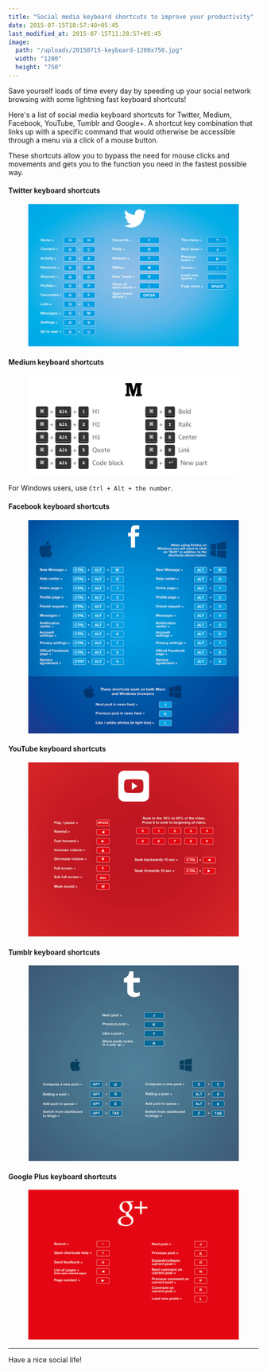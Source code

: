 ```yaml
---
title: "Social media keyboard shortcuts to improve your productivity"
date: 2015-07-15T10:57:40+05:45
last_modified_at: 2015-07-15T11:28:57+05:45
image:
  path: "/uploads/20150715-keyboard-1200x750.jpg"
  width: "1200"
  height: "750"
---
```


Save yourself loads of time every day by speeding up your social network browsing with some lightning fast keyboard shortcuts!

Here's a list of social media keyboard shortcuts for Twitter, Medium, Facebook, YouTube, Tumblr and Google+. A shortcut key combination that links up with a specific command that would otherwise be accessible through a menu via a click of a mouse button.

These shortcuts allow you to bypass the need for mouse clicks and movements and gets you to the function you need in the fastest possible way.

#### Twitter keyboard shortcuts

<figure>
  <a href="/uploads/20150715-twitter-keyboard-shortcuts.jpg">
    <img src="/uploads/20150715-twitter-keyboard-shortcuts.jpg" alt="Twitter keyboard shortcuts">
  </a>
</figure>

#### Medium keyboard shortcuts

<figure>
  <a href="/uploads/20150715-medium-keyboard-shortcuts.jpg">
    <img src="/uploads/20150715-medium-keyboard-shortcuts.jpg" alt="Medium keyboard shortcuts">
  </a>
</figure>

For Windows users, use `Ctrl + Alt + the number`.

#### Facebook keyboard shortcuts

<figure>
  <a href="/uploads/20150715-facebook-keyboard-shortcuts.jpg">
    <img src="/uploads/20150715-facebook-keyboard-shortcuts.jpg" alt="Facebook keyboard shortcuts">
  </a>
</figure>

#### YouTube keyboard shortcuts

<figure>
  <a href="/uploads/20150715-youtube-keyboard-shortcuts.jpg">
    <img src="/uploads/20150715-youtube-keyboard-shortcuts.jpg" alt="YouTube keyboard shortcuts">
  </a>
</figure>

#### Tumblr keyboard shortcuts

<figure>
  <a href="/uploads/20150715-tumblr-keyboard-shortcuts.jpg">
    <img src="/uploads/20150715-tumblr-keyboard-shortcuts.jpg" alt="Tumblr keyboard shortcuts">
  </a>
</figure>

#### Google Plus keyboard shortcuts

<figure>
  <a href="/uploads/20150715-google-plus-keyboard-shortcuts.jpg">
    <img src="/uploads/20150715-google-plus-keyboard-shortcuts.jpg" alt="Google Plus keyboard shortcuts">
  </a>
</figure>

---

Have a nice social life!
